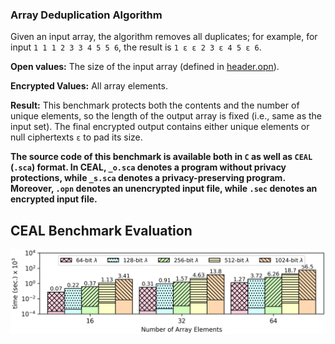 ### Array Deduplication Algorithm
Given an input array, the algorithm removes all duplicates; for example, for input ```1 1 1 2 3 3 4 5 5 6```, the result is  ```1 ε ε 2 3 ε 4 5 ε 6```.

**Open values:** The size of the input array (defined in [header.opn](https://github.com/momalab/privacy_benchmarks/tree/master/deduplication/header.opn)). 

**Encrypted Values:** All array elements.

**Result:** This benchmark protects both the contents and the number of unique elements, so the length of the output array is fixed (i.e., same as the input set). The final encrypted output contains either unique elements or null ciphertexts `ε` to pad its size.

**The source code of this benchmark is available both in `C` as well as `CEAL` (`.sca`) format. In CEAL, `_o.sca` denotes a program without privacy protections, while `_s.sca` denotes a privacy-preserving program. Moreover, `.opn` denotes an unencrypted input file, while `.sec` denotes an encrypted input file.**

CEAL Benchmark Evaluation
-------------------------
![alt text](./../graphs/deduplication.png)
